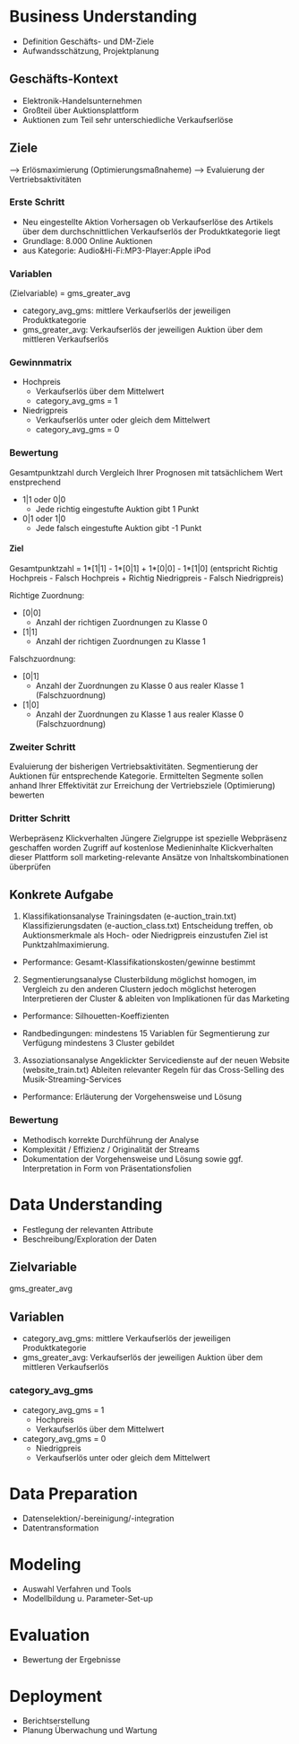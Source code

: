 # Business Understanding
* Definition Geschäfts- und DM-Ziele
* Aufwandsschätzung, Projektplanung

## Geschäfts-Kontext
* Elektronik-Handelsunternehmen
* Großteil über Auktionsplattform
* Auktionen zum Teil sehr unterschiedliche Verkaufserlöse

## Ziele
--> Erlösmaximierung (Optimierungsmaßnaheme)
--> Evaluierung der Vertriebsaktivitäten

### Erste Schritt
* Neu eingestellte Aktion Vorhersagen ob Verkaufserlöse des Artikels über dem durchschnittlichen Verkaufserlös der Produktkategorie liegt
* Grundlage: 8.000 Online Auktionen
* aus Kategorie: Audio&Hi-Fi:MP3-Player:Apple iPod

### Variablen
 (Zielvariable) = gms_greater_avg
* category_avg_gms: mittlere Verkaufserlös der jeweiligen Produktkategorie 
* gms_greater_avg: Verkaufserlös der jeweiligen Auktion über dem mittleren Verkaufserlös

### Gewinnmatrix
* Hochpreis 
	* Verkaufserlös über dem Mittelwert
	* category_avg_gms = 1
* Niedrigpreis 
	* Verkaufserlös unter oder gleich dem Mittelwert	
	* category_avg_gms = 0
	
### Bewertung
Gesamtpunktzahl durch Vergleich Ihrer Prognosen mit tatsächlichem Wert enstprechend
* 1|1 oder 0|0
	* Jede richtig eingestufte Auktion gibt 1 Punkt 
* 0|1 oder 1|0
	* Jede falsch eingestufte Auktion gibt -1 Punkt 

#### Ziel
Gesamtpunktzahl = 1*[1|1] - 1*[0|1] + 1*[0|0] - 1*[1|0] 
(entspricht Richtig Hochpreis - Falsch Hochpreis + Richtig Niedrigpreis - Falsch Niedrigpreis)

Richtige Zuordnung:
* [0|0] 
	* Anzahl der richtigen Zuordnungen zu Klasse 0 
* [1|1] 
	* Anzahl der richtigen Zuordnungen zu Klasse 1 
	
Falschzuordnung:
* [0|1] 
	* Anzahl der Zuordnungen zu Klasse 0 aus realer Klasse 1 (Falschzuordnung) 
* [1|0] 
	* Anzahl der Zuordnungen zu Klasse 1 aus realer Klasse 0 (Falschzuordnung) 

	
### Zweiter Schritt
Evaluierung der bisherigen Vertriebsaktivitäten.
Segmentierung der Auktionen für entsprechende Kategorie.
Ermittelten Segmente sollen anhand Ihrer Effektivität zur Erreichung der Vertriebsziele (Optimierung) bewerten

### Dritter Schritt
Werbepräsenz Klickverhalten
Jüngere Zielgruppe ist spezielle Webpräsenz geschaffen worden
Zugriff auf kostenlose Medieninhalte
Klickverhalten dieser Plattform soll marketing-relevante Ansätze von Inhaltskombinationen überprüfen



## Konkrete Aufgabe

1. Klassifikationsanalyse
Trainingsdaten (e-auction_train.txt) 
Klassifizierungsdaten (e-auction_class.txt) 
Entscheidung treffen, ob Auktionsmerkmale als Hoch- oder Niedrigpreis einzustufen
Ziel ist Punktzahlmaximierung.

  * Performance:
Gesamt-Klassifikationskosten/gewinne bestimmt

2. Segmentierungsanalyse
 Clusterbildung möglichst homogen, 
 im Vergleich zu den anderen Clustern jedoch möglichst heterogen
Interpretieren der Cluster & ableiten von Implikationen für das Marketing

  * Performance:
Silhouetten-Koeffizienten

  * Randbedingungen:
mindestens 15 Variablen für Segmentierung zur Verfügung 
mindestens 3 Cluster gebildet
  
3. Assoziationsanalyse
Angeklickter Servicedienste auf der neuen Website (website_train.txt)
Ableiten relevanter Regeln für das Cross-Selling des Musik-Streaming-Services 
 
  * Performance: 
Erläuterung der Vorgehensweise und Lösung
 
### Bewertung
* Methodisch korrekte Durchführung der Analyse 
* Komplexität / Effizienz / Originalität der Streams 
* Dokumentation der Vorgehensweise und Lösung sowie ggf. Interpretation in Form von Präsentationsfolien 

 
# Data Understanding
* Festlegung der relevanten Attribute 
* Beschreibung/Exploration der Daten 

## Zielvariable
gms_greater_avg

## Variablen
* category_avg_gms: mittlere Verkaufserlös der jeweiligen Produktkategorie 
* gms_greater_avg: Verkaufserlös der jeweiligen Auktion über dem mittleren Verkaufserlös

### category_avg_gms
* category_avg_gms = 1
	* Hochpreis 
	* Verkaufserlös über dem Mittelwert
* category_avg_gms = 0
	* Niedrigpreis 
	* Verkaufserlös unter oder gleich dem Mittelwert	
	
	
	

# Data Preparation
* Datenselektion/-bereinigung/-integration 
* Datentransformation 

# Modeling
* Auswahl Verfahren und Tools 
* Modellbildung u. Parameter-Set-up 

# Evaluation
*  Bewertung der Ergebnisse 

# Deployment
* Berichtserstellung 
* Planung Überwachung und Wartung 